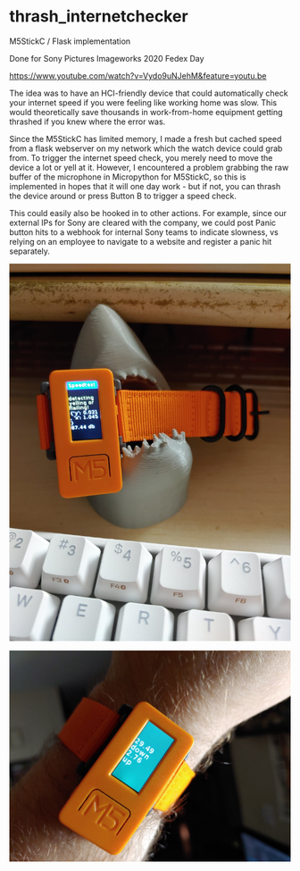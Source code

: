 # thrash_internetchecker
M5StickC / Flask implementation

Done for Sony Pictures Imageworks 2020 Fedex Day

https://www.youtube.com/watch?v=Vydo9uNJehM&feature=youtu.be

The idea was to have an HCI-friendly device that could automatically check your internet speed if you were feeling like working home was slow. This would theoretically save thousands in work-from-home equipment getting thrashed if you knew where the error was. 

Since the M5StickC has limited memory, I made a fresh but cached speed from a flask webserver on my network which the watch device could grab from. To trigger the internet speed check, you merely need to move the device a lot or yell at it. However, I encountered a problem grabbing the raw buffer of the microphone in Micropython for M5StickC, so this is implemented in hopes that it will one day work - but if not, you can thrash the device around or press Button B to trigger a speed check.

This could easily also be hooked in to other actions. For example, since our external IPs for Sony are cleared with the company, we could post Panic button hits to a webhook for internal Sony teams to indicate slowness, vs relying on an employee to navigate to a website and register a panic hit separately.

![Image of project](104609751_2965690406882030_2901529375304998578_n.jpg)

![Image of speedcheck](104477073_962896580837380_5651027718553837748_n.jpg)
